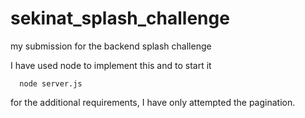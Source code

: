 # sekinat_splash_challenge
my submission for the backend splash challenge

I have used node to implement this and to start it 
```
  node server.js
```
for the additional requirements, I have only attempted the pagination.

